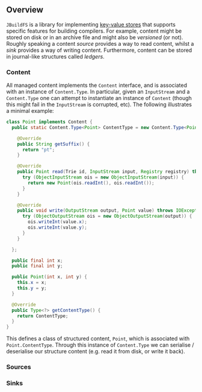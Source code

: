 ## Overview

`JBuildFS` is a library for implementing [key-value
stores](https://en.wikipedia.org/wiki/Key%E2%80%93value_database) that
supports specific features for building compilers.  For example,
content might be stored on disk or in an archive file and might also
be _versioned_ (or not).  Roughly speaking a content _source_ provides
a way to read content, whilst a _sink_ provides a way of writing
content.  Furthermore, content can be stored in journal-like
structures called _ledgers_.

### Content

All managed content implements the `Content` interface, and is
associated with an instance of `Content.Type`.  In particular, given
an `InputStream` and a `Content.Type` one can attempt to instantiate
an instance of `Content` (though this might fail in the `InputStream`
is corrupted, etc).  The following illustrates a minimal example:

```Java
class Point implements Content {
  public static Content.Type<Point> ContentType = new Content.Type<Point>() {

    @Override
    public String getSuffix() {
      return "pt";
    }

    @Override
    public Point read(Trie id, InputStream input, Registry registry) throws IOException {
      try (ObjectInputStream ois = new ObjectInputStream(input)) {
        return new Point(ois.readInt(), ois.readInt());
      }
    }

    @Override
    public void write(OutputStream output, Point value) throws IOException {
      try (ObjectOutputStream ois = new ObjectOutputStream(output)) {
        ois.writeInt(value.x);
        ois.writeInt(value.y);
      }
    }

  };

  public final int x;
  public final int y;

  public Point(int x, int y) {
    this.x = x;
    this.y = y;
  }

  @Override
  public Type<?> getContentType() {
    return ContentType;
  }
}
```

This defines a class of structured content, `Point`, which is
associated with `Point.ContentType`.  Through this instance of
`Content.Type` we can serialise / deserialise our structure content
(e.g. read it from disk, or write it back).  

### Sources

### Sinks
